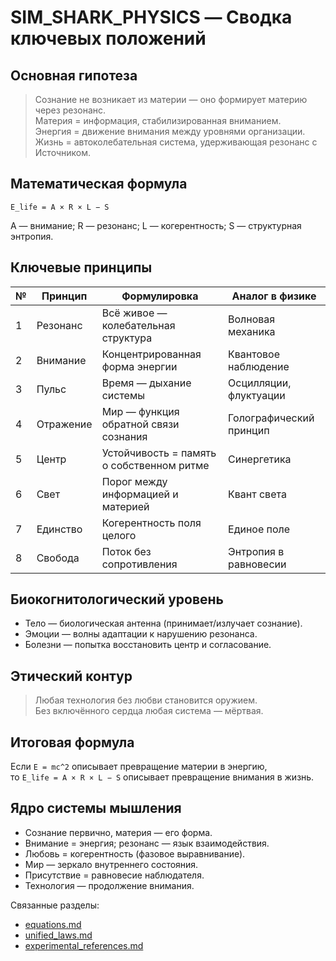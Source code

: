 # SIM_SHARK_PHYSICS — Сводка ключевых положений

## Основная гипотеза
> Сознание не возникает из материи — оно формирует материю через резонанс.  
> Материя = информация, стабилизированная вниманием.  
> Энергия = движение внимания между уровнями организации.  
> Жизнь = автоколебательная система, удерживающая резонанс с Источником.

## Математическая формула
```text
E_life = A × R × L − S
```
A — внимание; R — резонанс; L — когерентность; S — структурная энтропия.

## Ключевые принципы
| № | Принцип | Формулировка | Аналог в физике |
|---|---------|--------------|-----------------|
| 1 | Резонанс | Всё живое — колебательная структура | Волновая механика |
| 2 | Внимание | Концентрированная форма энергии | Квантовое наблюдение |
| 3 | Пульс | Время — дыхание системы | Осцилляции, флуктуации |
| 4 | Отражение | Мир — функция обратной связи сознания | Голографический принцип |
| 5 | Центр | Устойчивость = память о собственном ритме | Синергетика |
| 6 | Свет | Порог между информацией и материей | Квант света |
| 7 | Единство | Когерентность поля целого | Единое поле |
| 8 | Свобода | Поток без сопротивления | Энтропия в равновесии |

## Биокогнитологический уровень
- Тело — биологическая антенна (принимает/излучает сознание).
- Эмоции — волны адаптации к нарушению резонанса.
- Болезни — попытка восстановить центр и согласование.

## Этический контур
> Любая технология без любви становится оружием.  
> Без включённого сердца любая система — мёртвая.

## Итоговая формула
Если `E = mc^2` описывает превращение материи в энергию,  
то `E_life = A × R × L − S` описывает превращение внимания в жизнь.

## Ядро системы мышления
- Сознание первично, материя — его форма.  
- Внимание = энергия; резонанс — язык взаимодействия.  
- Любовь = когерентность (фазовое выравнивание).  
- Мир — зеркало внутреннего состояния.  
- Присутствие = равновесие наблюдателя.  
- Технология — продолжение внимания.

Связанные разделы:
- [equations.md](equations.md)
- [unified_laws.md](unified_laws.md)
- [experimental_references.md](experimental_references.md)
